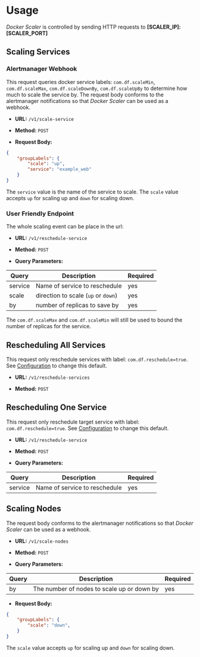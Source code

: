 # Usage

*Docker Scaler* is controlled by sending HTTP requests to **[SCALER_IP]:[SCALER_PORT]**

## Scaling Services

### Alertmanager Webhook

This request queries docker service labels: `com.df.scaleMin`, `com.df.scaleMax`, `com.df.scaleDownBy`, `com.df.scaleUpBy` to determine how much to scale the service by. The request body conforms to the alertmanager notifications so that *Docker Scaler* can be used as a webhook.

- **URL:**
    `/v1/scale-service`

- **Method:**
    `POST`

- **Request Body:**

```json
{
    "groupLabels": {
        "scale": "up",
        "service": "example_web"
    }
}
```

The `service` value is the name of the service to scale. The `scale` value accepts `up` for scaling up and `down` for scaling down.

### User Friendly Endpoint

The whole scaling event can be place in the url:

- **URL:**
    `/v1/reschedule-service`

- **Method:**
    `POST`

- **Query Parameters:**

| Query   | Description                         | Required |
| ------- | ----------------------------------- | -------- |
| service | Name of service to reschedule       | yes      |
| scale   | direction to scale (`up` or `down`) | yes      |
| by      | number of replicas to save by       | yes      |

The `com.df.scaleMax` and `com.df.scaleMin` will still be used to bound the number of replicas for the service.


## Rescheduling All Services

This request only reschedule services with label: `com.df.reschedule=true`. See [Configuration](configuration.md) to change this default.

- **URL:**
    `/v1/reschedule-services`

- **Method:**
    `POST`

## Rescheduling One Service

This request only reschedule target service with label: `com.df.reschedule=true`. See [Configuration](configuration.md) to change this default.

- **URL:**
    `/v1/reschedule-service`

- **Method:**
    `POST`

- **Query Parameters:**

| Query   | Description                   | Required |
| ------- | ----------------------------- | -------- |
| service | Name of service to reschedule | yes      |

## Scaling Nodes

The request body conforms to the alertmanager notifications so that *Docker Scaler* can be used as a webhook.

- **URL:**
    `/v1/scale-nodes`

- **Method:**
    `POST`

- **Query Parameters:**

| Query | Description                                | Required |
| ----- | ------------------------------------------ | -------- |
| by    | The number of nodes to scale up or down by | yes      |

- **Request Body:**

```json
{
    "groupLabels": {
        "scale": "down",
    }
}
```

The `scale` value accepts `up` for scaling up and `down` for scaling down.
